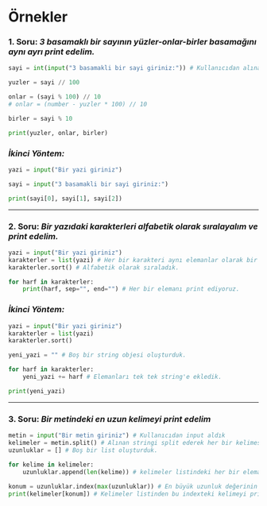 # Örnekler

### 1. Soru: <i>3 basamaklı bir sayının yüzler-onlar-birler basamağını aynı ayrı print edelim.</i>

```python
sayi = int(input("3 basamakli bir sayi giriniz:")) # Kullanıcıdan alınan input'u stringden integer'a çevirdik ve sayi değişkenine atadık.

yuzler = sayi // 100

onlar = (sayi % 100) // 10
# onlar = (number - yuzler * 100) // 10

birler = sayi % 10

print(yuzler, onlar, birler)
```

### <i>İkinci Yöntem:</i>

```python
yazi = input("Bir yazi giriniz")

sayi = input("3 basamakli bir sayi giriniz:")

print(sayi[0], sayi[1], sayi[2])
```

---

### 2. Soru: <i>Bir yazıdaki karakterleri alfabetik olarak sıralayalım ve print edelim.</i>

```python
yazi = input("Bir yazi giriniz")
karakterler = list(yazi) # Her bir karakteri aynı elemanlar olarak bir list'e dönüştürdük.
karakterler.sort() # Alfabetik olarak sıraladık.

for harf in karakterler:
    print(harf, sep="", end="") # Her bir elemanı print ediyoruz.
```

### <i>İkinci Yöntem:</i>

```python
yazi = input("Bir yazi giriniz")
karakterler = list(yazi)
karakterler.sort()

yeni_yazi = "" # Boş bir string objesi oluşturduk.

for harf in karakterler:
    yeni_yazi += harf # Elemanları tek tek string'e ekledik.

print(yeni_yazi)
```

---

### 3. Soru: <i>Bir metindeki en uzun kelimeyi print edelim</i>

```python
metin = input("Bir metin giriniz") # Kullanıcıdan input aldık
kelimeler = metin.split() # Alınan stringi split ederek her bir kelimesini ayrı elemanlar olarak bir list'e atadık.
uzunluklar = [] # Boş bir list oluşturduk.

for kelime in kelimeler:
    uzunluklar.append(len(kelime)) # kelimeler listindeki her bir elemanın uzunluk karşılıklarından oluşan bir uzunluklar listi oluşturduk.
    
konum = uzunluklar.index(max(uzunluklar)) # En büyük uzunluk değerinin index'ini bulduk ve konum değişkenine atadık.
print(kelimeler[konum]) # Kelimeler listinden bu indexteki kelimeyi print ettik.
```
